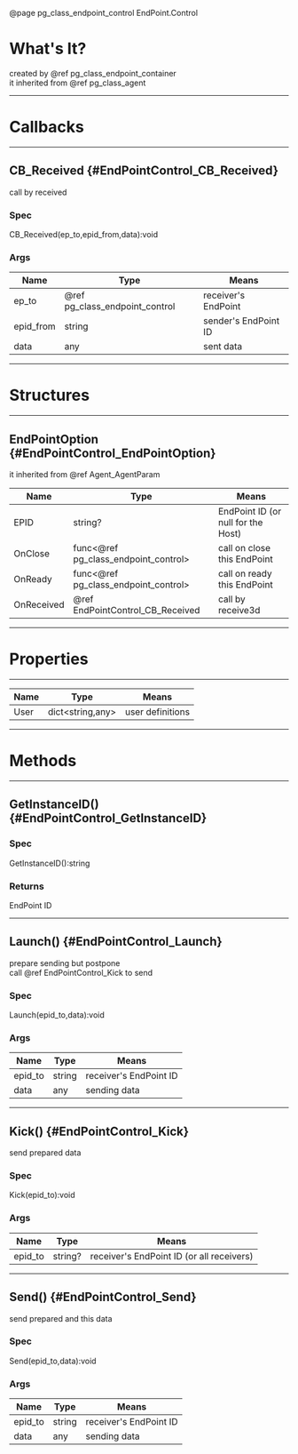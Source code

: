 ﻿@page pg_class_endpoint_control EndPoint.Control

# What's It?

created by @ref pg_class_endpoint_container  
it inherited from @ref pg_class_agent  

-----
# Callbacks

-----
## CB_Received {#EndPointControl_CB_Received}

call by received

### Spec

CB_Received(ep_to,epid_from,data):void

### Args

| Name | Type | Means |
|------|------|-------|
| ep_to | @ref pg_class_endpoint_control | receiver's EndPoint |
| epid_from | string | sender's EndPoint ID |
| data | any | sent data |

-----
# Structures

-----
## EndPointOption {#EndPointControl_EndPointOption}

it inherited from @ref Agent_AgentParam 

| Name | Type | Means |
|------|------|-------|
| EPID | string? | EndPoint ID (or null for the Host) |
| OnClose | func<@ref pg_class_endpoint_control> | call on close this EndPoint |
| OnReady | func<@ref pg_class_endpoint_control> | call on ready this EndPoint |
| OnReceived | @ref EndPointControl_CB_Received | call by receive3d |

-----
# Properties

-----
| Name | Type | Means |
|------|------|-------|
| User | dict<string,any> | user definitions |

-----
# Methods

-----
## GetInstanceID() {#EndPointControl_GetInstanceID}

### Spec

GetInstanceID():string

### Returns

EndPoint ID

-----
## Launch() {#EndPointControl_Launch}

prepare sending but postpone  
call @ref EndPointControl_Kick to send  

### Spec

Launch(epid_to,data):void

### Args

| Name | Type | Means |
|------|------|-------|
| epid_to | string | receiver's EndPoint ID |
| data | any | sending data |

-----
## Kick() {#EndPointControl_Kick}

send prepared data  

### Spec

Kick(epid_to):void

### Args

| Name | Type | Means |
|------|------|-------|
| epid_to | string? | receiver's EndPoint ID (or all receivers) |

-----
## Send() {#EndPointControl_Send}

send prepared and this data  

### Spec

Send(epid_to,data):void

### Args

| Name | Type | Means |
|------|------|-------|
| epid_to | string | receiver's EndPoint ID |
| data | any | sending data |

